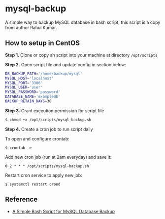 # mysql-backup
A simple way to backup MySQL database in bash script, this script is a copy from author Rahul Kumar.

## How to setup in CentOS

**Step 1.** Clone or copy sh script into your machine at directory `/opt/scripts`

**Step 2.** Open script file and update config in section below:
```sh
DB_BACKUP_PATH='/home/backup/mysql'
MYSQL_HOST='localhost'
MYSQL_PORT='3306'
MYSQL_USER='user'
MYSQL_PASSWORD='password'
DATABASE_NAME='exampledb'
BACKUP_RETAIN_DAYS=30
```

**Step 3.** Grant execution permission for script file
```sh
$ chmod +x /opt/scripts/mysql-backup.sh
```

**Step 4.** Create a cron job to run script daily

To open and configure crontab:
```
$ crontab -e
```

Add new cron job (run at 2am everyday) and save it:
```
0 2 * * * /opt/scripts/mysql-backup.sh
```

Restart cron service to apply new job:
```
$ systemctl restart crond
```

## Reference

* [A Simple Bash Script for MySQL Database Backup](https://tecadmin.net/bash-script-mysql-database-backup/)